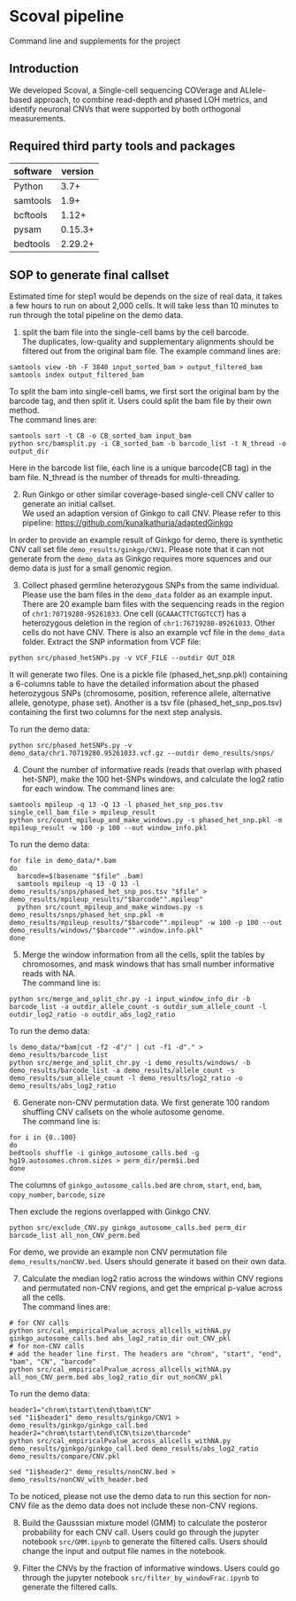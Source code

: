 # Scoval pipeline
Command line and supplements for the project

## Introduction
We developed Scoval, a Single-cell sequencing COVerage and ALlele-based approach, to combine read-depth and phased LOH metrics, and identify neuronal CNVs that were supported by both orthogonal measurements.


## Required third party tools and packages
| software | version |
|----------|---------|
| Python   | 3.7+    |
| samtools | 1.9+    |
| bcftools | 1.12+   |
| pysam    | 0.15.3+ |
| bedtools | 2.29.2+ |


## SOP to generate final callset

Estimated time for step1 would be depends on the size of real data, it takes a few hours to run on about 2,000 cells. It will take less than 10 minutes to run through the total pipeline on the demo data.

1. split the bam file into the single-cell bams by the cell barcode.  
The duplicates, low-quality and supplementary alignments should be filtered out from the original bam file. The example command lines are:
```
samtools view -bh -F 3840 input_sorted_bam > output_filtered_bam
samtools index output_filtered_bam
```
To split the bam into single-cell bams, we first sort the original bam by the barcode tag, and then split it. Users could split the bam file by their own method.  
The command lines are:
```
samtools sort -t CB -o CB_sorted_bam input_bam
python src/bamsplit.py -i CB_sorted_bam -b barcode_list -t N_thread -o output_dir
```
Here in the barcode list file, each line is a unique barcode(CB tag) in the bam file. N_thread is the number of threads for multi-threading.

2. Run Ginkgo or other similar coverage-based single-cell CNV caller to generate an initial callset.  
We used an adaption version of Ginkgo to call CNV. Please refer to this pipeline:
https://github.com/kunalkathuria/adaptedGinkgo


In order to provide an example result of Ginkgo for demo, there is synthetic CNV call set file `demo_results/ginkgo/CNV1`. Please note that it can not generate from the `demo_data` as Ginkgo requires more squences and our demo data is just for a small genomic region.

3. Collect phased germline heterozygous SNPs from the same individual. Please use the bam files in the `demo_data` folder as an example input. There are 20 example bam files with the sequencing reads in the region of `chr1:70719280-95261033`. One cell (`GCAAACTTCTGGTCCT`) has a heterozygous deletion in the region of `chr1:76719280-89261033`. Other cells do not have CNV. There is also an example vcf file in the `demo_data` folder.
Extract the SNP information from VCF file:
```
python src/phased_hetSNPs.py -v VCF_FILE --outdir OUT_DIR 
```
It will generate two files. One is a pickle file (phased_het_snp.pkl) containing a 6-columns table to have the detailed information about the phased heterozygous SNPs (chromosome, position, reference allele, alternative allele, genotype, phase set). Another is a tsv file (phased_het_snp_pos.tsv) containing the first two columns for the next step analysis.

To run the demo data:
```
python src/phased_hetSNPs.py -v demo_data/chr1.70719280.95261033.vcf.gz --outdir demo_results/snps/
```

4. Count the number of informative reads (reads that overlap with phased het-SNP), make the 100 het-SNPs windows, and calculate the log2 ratio for each window.
The command lines are:
```
samtools mpileup -q 13 -Q 13 -l phased_het_snp_pos.tsv single_cell_bam_file > mpileup_result
python src/count_mpileup_and_make_windows.py -s phased_het_snp.pkl -m mpileup_result -w 100 -p 100 --out window_info.pkl
```

To run the demo data:
```
for file in demo_data/*.bam
do
  barcode=$(basename "$file" .bam)
  samtools mpileup -q 13 -Q 13 -l demo_results/snps/phased_het_snp_pos.tsv "$file" > demo_results/mpileup_results/"$barcode"".mpileup" 
  python src/count_mpileup_and_make_windows.py -s demo_results/snps/phased_het_snp.pkl -m demo_results/mpileup_results/"$barcode"".mpileup" -w 100 -p 100 --out demo_results/windows/"$barcode"".window.info.pkl"
done

```


5. Merge the window information from all the cells, split the tables by chromosomes, and mask windows that has small number informative reads with NA.  
The command line is:
```
python src/merge_and_split_chr.py -i input_window_info_dir -b barcode_list -a outdir_allele_count -s outdir_sum_allele_count -l outdir_log2_ratio -o outdir_abs_log2_ratio
```
To run the demo data:
```
ls demo_data/*bam|cut -f2 -d"/" | cut -f1 -d"." > demo_results/barcode_list
python src/merge_and_split_chr.py -i demo_results/windows/ -b demo_results/barcode_list -a demo_results/allele_count -s demo_results/sum_allele_count -l demo_results/log2_ratio -o demo_results/abs_log2_ratio
```


6. Generate non-CNV permutation data. We first generate 100 random shuffling CNV callsets on the whole autosome genome.  
The command line is:
```
for i in {0..100}
do
bedtools shuffle -i ginkgo_autosome_calls.bed -g hg19.autosomes.chrom.sizes > perm_dir/perm$i.bed
done
```
The columns of `ginkgo_autosome_calls.bed` are `chrom`, `start`, `end`, `bam`, `copy_number`, `barcode`, `size`

Then exclude the regions overlapped with Ginkgo CNV.  
```
python src/exclude_CNV.py ginkgo_autosome_calls.bed perm_dir barcode_list all_non_CNV_perm.bed
```

For demo, we provide an example non CNV permutation file `demo_results/nonCNV.bed`. Users should generate it based on their own data.

7. Calculate the median log2 ratio across the windows within CNV regions and permutated non-CNV regions, and get the emprical p-value across all the cells.    
The command lines are:
```
# for CNV calls
python src/cal_empiricalPvalue_across_allcells_withNA.py ginkgo_autosome_calls.bed abs_log2_ratio_dir out_CNV_pkl
# for non-CNV calls
# add the header line first. The headers are "chrom", "start", "end", "bam", "CN", "barcode"
python src/cal_empiricalPvalue_across_allcells_withNA.py all_non_CNV_perm.bed abs_log2_ratio_dir out_nonCNV_pkl
```

To run the demo data:
```
header1="chrom\tstart\tend\tbam\tCN"
sed "1i$header1" demo_results/ginkgo/CNV1 > demo_results/ginkgo/ginkgo_call.bed
header2="chrom\tstart\tend\tCN\tsize\tbarcode"
python src/cal_empiricalPvalue_across_allcells_withNA.py demo_results/ginkgo/ginkgo_call.bed demo_results/abs_log2_ratio demo_results/compare/CNV.pkl

sed "1i$header2" demo_results/nonCNV.bed > demo_results/nonCNV_with_header.bed
```
To be noticed, please not use the demo data to run this section for non-CNV file as the demo data does not include these non-CNV regions.


8. Build the Gausssian mixture model (GMM) to calculate the posteror probability for each CNV call. Users could go through the jupyter notebook `src/GMM.ipynb` to generate the filtered calls. Users should change the input and output file names in the notebook.  

9. Filter the CNVs by the fraction of informative windows. Users could go through the jupyter notebook `src/filter_by_windowFrac.ipynb` to generate the filtered calls.
